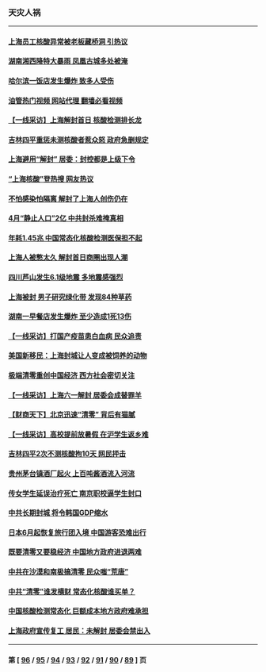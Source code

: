 ### 天灾人祸
---
#### [上海员工核酸异常被老板藏桥洞 引热议](../../pages/ncid280/n13750893.md?06022045) 
#### [湖南湘西降特大暴雨 凤凰古城多处被淹](../../pages/ncid280/n13750772.md?06022045) 
#### [哈尔滨一饭店发生爆炸 致多人受伤](../../pages/ncid280/n13750669.md?06022045) 
#### [油管热门视频 网站代理 翻墙必看视频](http://209.222.30.114:81/youtube.html?06022045)
#### [【一线采访】上海解封首日 核酸检测排长龙](../../pages/ncid280/n13750566.md?06022045) 
#### [吉林四平重惩未测核酸者惹众怒 政府急删规定](../../pages/ncid280/n13750501.md?06022045) 
#### [上海避用“解封” 居委：封控都是上级下令](../../pages/ncid280/n13750411.md?06022045) 
#### [“上海核酸”登热搜 网友热议](../../pages/ncid280/n13750250.md?06022045) 
#### [不怕感染怕隔离 解封了上海人创伤仍在](../../pages/ncid280/n13750182.md?06022045) 
#### [4月“静止人口”2亿 中共封杀难掩真相](../../pages/ncid280/n13750226.md?06022045) 
#### [年耗1.45兆 中国常态化核酸检测医保担不起](../../pages/ncid280/n13750242.md?06022045) 
#### [上海人被憋太久 解封首日商圈出现人潮](../../pages/ncid280/n13750125.md?06022045) 
#### [四川芦山发生6.1级地震 多地震感强烈](../../pages/ncid280/n13750074.md?06022045) 
#### [上海被封 男子研究绿化带 发现84种草药](../../pages/ncid280/n13750071.md?06022045) 
#### [湖南一早餐店发生爆炸 至少造成1死13伤](../../pages/ncid280/n13749899.md?06022045) 
#### [【一线采访】打国产疫苗患白血病 民众追责](../../pages/ncid280/n13749416.md?06022045) 
#### [美国新移民：上海封城让人变成被饲养的动物](../../pages/ncid280/n13749892.md?06022045) 
#### [极端清零重创中国经济 西方社会密切关注](../../pages/ncid280/n13749627.md?06022045) 
#### [【一线采访】上海六一解封 居委会成替罪羊](../../pages/ncid280/n13749617.md?06022045) 
#### [【财商天下】北京迅速“清零” 背后有猫腻](../../pages/ncid280/n13749490.md?06022045) 
#### [【一线采访】高校提前放暑假 在沪学生返乡难](../../pages/ncid280/n13749385.md?06022045) 
#### [吉林四平2次不测核酸拘10天 网民抨击](../../pages/ncid280/n13749310.md?06022045) 
#### [贵州茅台镇酒厂起火 上百吨酱酒流入河流](../../pages/ncid280/n13749275.md?06022045) 
#### [传女学生延误治疗死亡 南京职校逼学生封口](../../pages/ncid280/n13749245.md?06022045) 
#### [中共长期封城 将令韩国GDP缩水](../../pages/ncid280/n13749210.md?06022045) 
#### [日本6月起恢复旅行团入境 中国游客恐难出行](../../pages/ncid280/n13749192.md?06022045) 
#### [既要清零又要稳经济 中国地方政府进退两难](../../pages/ncid280/n13749183.md?06022045) 
#### [中共在沙漠和南极搞清零 民众嗤“荒唐”](../../pages/ncid280/n13749171.md?06022045) 
#### [中共“清零”谁发横财 常态化核酸谁买单？](../../pages/ncid280/n13748704.md?06022045) 
#### [中国核酸检测常态化 巨额成本地方政府难承担](../../pages/ncid280/n13748745.md?06022045) 
#### [上海政府宣传复工 居民：未解封 居委会禁出入](../../pages/ncid280/n13748713.md?06022045) 

---
#### 第 [ [96](./96.md?06022045) / [95](./95.md?06022045) / [94](./94.md?06022045) / [93](./93.md?06022045) / [92](./92.md?06022045) / [91](./91.md?06022045) / [90](./90.md?06022045) / [89](./89.md?06022045) ] 页
